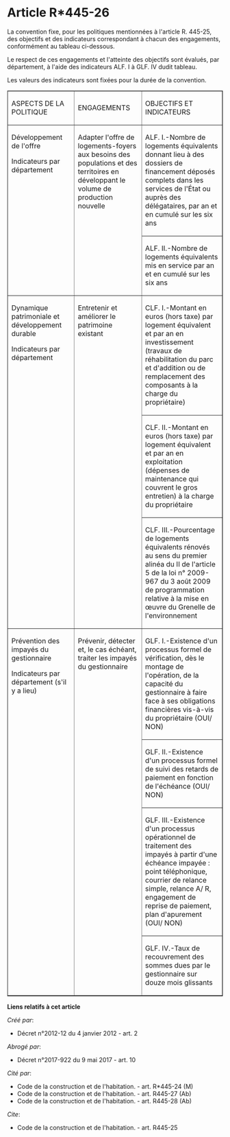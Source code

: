 # Article R*445-26

La convention fixe, pour les politiques mentionnées à l'article R. 445-25, des objectifs et des indicateurs correspondant à
chacun des engagements, conformément au tableau ci-dessous. 

Le respect de ces engagements et l'atteinte des objectifs sont évalués, par département, à l'aide des indicateurs ALF. I à
GLF. IV dudit tableau. 

Les valeurs des indicateurs sont fixées pour la durée de la convention. 

<table align="center" border="1" cellpadding="0" width="680">
  <tbody>
    <tr>
      <td width="187">

ASPECTS DE LA POLITIQUE 

</td>
      <td width="187">

ENGAGEMENTS 

</td>
      <td width="298">

OBJECTIFS ET INDICATEURS 

</td>
    </tr>
    <tr>
      <td rowspan="2" valign="top" width="187">

Développement de l'offre 

Indicateurs par département 

</td>
      <td rowspan="2" valign="top" width="187">

Adapter l'offre de logements-foyers aux besoins des populations et des territoires en développant le volume de production
nouvelle 

</td>
      <td width="298">

ALF. I.-Nombre de logements équivalents donnant lieu à des dossiers de financement déposés complets dans les services de
l'État ou auprès des délégataires, par an et en cumulé sur les six ans 

</td>
    </tr>
    <tr>
      <td width="298">

ALF. II.-Nombre de logements équivalents mis en service par an et en cumulé sur les six ans 

</td>
    </tr>
    <tr>
      <td rowspan="3" valign="top" width="187">

Dynamique patrimoniale et développement durable 

Indicateurs par département 

</td>
      <td rowspan="3" valign="top" width="187">

Entretenir et améliorer le patrimoine existant 

</td>
      <td width="298">

CLF. I.-Montant en euros (hors taxe) par logement équivalent et par an en investissement (travaux de réhabilitation du parc
et d'addition ou de remplacement des composants à la charge du propriétaire) 

</td>
    </tr>
    <tr>
      <td width="298">

CLF. II.-Montant en euros (hors taxe) par logement équivalent et par an en exploitation (dépenses de maintenance qui couvrent
le gros entretien) à la charge du propriétaire 

</td>
    </tr>
    <tr>
      <td width="298">

CLF. III.-Pourcentage de logements équivalents rénovés au sens du premier alinéa du II de l'article 5 de la loi n° 2009-967
du 3 août 2009 de programmation relative à la mise en œuvre du Grenelle de l'environnement 

</td>
    </tr>
    <tr>
      <td rowspan="4" valign="top" width="187">

Prévention des impayés du gestionnaire 

Indicateurs par département (s'il y a lieu) 

</td>
      <td rowspan="4" valign="top" width="187">

Prévenir, détecter et, le cas échéant, traiter les impayés du gestionnaire 

</td>
      <td width="298">

GLF. I.-Existence d'un processus formel de vérification, dès le montage de l'opération, de la capacité du gestionnaire à
faire face à ses obligations financières vis-à-vis du propriétaire (OUI/ NON) 

</td>
    </tr>
    <tr>
      <td width="298">

GLF. II.-Existence d'un processus formel de suivi des retards de paiement en fonction de l'échéance (OUI/ NON) 

</td>
    </tr>
    <tr>
      <td width="298">

GLF. III.-Existence d'un processus opérationnel de traitement des impayés à partir d'une échéance impayée : point
téléphonique, courrier de relance simple, relance A/ R, engagement de reprise de paiement, plan d'apurement (OUI/ NON) 

</td>
    </tr>
    <tr>
      <td width="298">

GLF. IV.-Taux de recouvrement des sommes dues par le gestionnaire sur douze mois glissants

</td>
    </tr>
  </tbody>
</table>

**Liens relatifs à cet article**

_Créé par_:

  - Décret n°2012-12 du 4 janvier 2012 - art. 2

_Abrogé par_:

  - Décret n°2017-922 du 9 mai 2017 - art. 10

_Cité par_:

  - Code de la construction et de l'habitation. - art. R*445-24 (M)
  - Code de la construction et de l'habitation. - art. R445-27 (Ab)
  - Code de la construction et de l'habitation. - art. R445-28 (Ab)

_Cite_:

  - Code de la construction et de l'habitation. - art. R445-25
